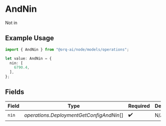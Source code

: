 # AndNin

Not in

## Example Usage

```typescript
import { AndNin } from "@orq-ai/node/models/operations";

let value: AndNin = {
  nin: [
    6790.4,
  ],
};
```

## Fields

| Field                                    | Type                                     | Required                                 | Description                              |
| ---------------------------------------- | ---------------------------------------- | ---------------------------------------- | ---------------------------------------- |
| `nin`                                    | *operations.DeploymentGetConfigAndNin*[] | :heavy_check_mark:                       | N/A                                      |